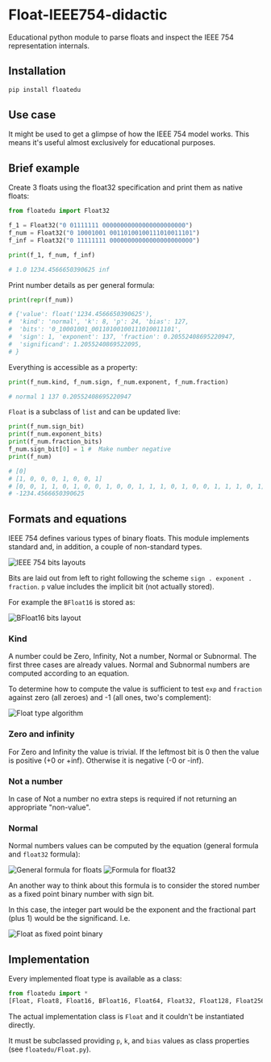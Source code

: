 # Float-IEEE754-didactic

Educational python module to parse floats and inspect the
IEEE 754 representation internals.

## Installation

```bash
pip install floatedu
```

## Use case

It might be used to get a glimpse of how the IEEE 754 model works.
This means it's useful almost exclusively for educational
purposes.

## Brief example

Create 3 floats using the float32 specification and print them
as native floats:
```python
from floatedu import Float32

f_1 = Float32("0 01111111 00000000000000000000000")
f_num = Float32("0 10001001 00110100100111010011101")
f_inf = Float32("0 11111111 00000000000000000000000")

print(f_1, f_num, f_inf)

# 1.0 1234.4566650390625 inf
```

Print number details as per general formula:
```python
print(repr(f_num))

# {'value': float('1234.4566650390625'),
#  'kind': 'normal', 'k': 8, 'p': 24, 'bias': 127,
#  'bits': '0_10001001_00110100100111010011101',
#  'sign': 1, 'exponent': 137, 'fraction': 0.20552408695220947,
#  'significand': 1.2055240869522095,
# }
```

Everything is accessible as a property:
```python
print(f_num.kind, f_num.sign, f_num.exponent, f_num.fraction)

# normal 1 137 0.20552408695220947
```

`Float` is a subclass of `list` and can be updated live:
```python
print(f_num.sign_bit)
print(f_num.exponent_bits)
print(f_num.fraction_bits)
f_num.sign_bit[0] = 1 #  Make number negative
print(f_num)

# [0]
# [1, 0, 0, 0, 1, 0, 0, 1]
# [0, 0, 1, 1, 0, 1, 0, 0, 1, 0, 0, 1, 1, 1, 0, 1, 0, 0, 1, 1, 1, 0, 1]
# -1234.4566650390625
```

## Formats and equations

IEEE 754 defines various types of binary floats.
This module implements standard and, in addition, a couple of non-standard
types.

![IEEE 754 bits layouts](doc/img/tb_pk_bits.png "IEEE 754 bits layouts")

Bits are laid out from left to right following the scheme
`sign . exponent . fraction`. `p` value includes the implicit bit (not 
actually stored). 

For example the `BFloat16` is stored as:

![BFloat16 bits layout](doc/img/tb_bfloat16_bits.png "BFloat16 bits layout")

### Kind

A number could be Zero, Infinity, Not a number, Normal or Subnormal.
The first three cases are already values. Normal and Subnormal numbers
are computed according to an equation.

To determine how to compute the value is sufficient to test `exp` and `fraction`
against zero (all zeroes) and -1 (all ones, two's complement):

![Float type algorithm](doc/img/eq_float_type.png "Float type algorithm")

### Zero and infinity

For Zero and Infinity the value is trivial. If the leftmost bit is 0 then the 
value is positive (+0 or +inf). Otherwise it is negative (-0 or -inf).

### Not a number

In case of Not a number no extra steps is required if not returning an
appropriate "non-value".

### Normal
Normal numbers values can be computed by the equation (general formula and 
`float32` formula):

[eq_float_value]: doc/img/eq_float_value.png "General formula"
[eq_float32_value]: doc/img/eq_float32_value.png "float32 formula"
![General formula for floats][eq_float_value] ![Formula for float32][eq_float32_value]

An another way to think about this formula is to consider the stored
number as a fixed point binary number with sign bit.

In this case, the integer part would be the exponent and the fractional
part (plus 1) would be the significand. I.e.

![Float as fixed point binary](doc/img/eq_float_as_fp.png "Float as fixed point binary")

## Implementation

Every implemented float type is available as a class:
```python
from floatedu import *
[Float, Float8, Float16, BFloat16, Float64, Float32, Float128, Float256]
```

The actual implementation class is `Float` and it couldn't be instantiated
directly.

It must be subclassed providing `p`, `k`, and `bias` values as class
properties (see `floatedu/Float.py`).
